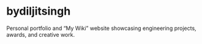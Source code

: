 # bydiljitsingh
Personal portfolio and “My Wiki” website showcasing engineering projects, awards, and creative work.

